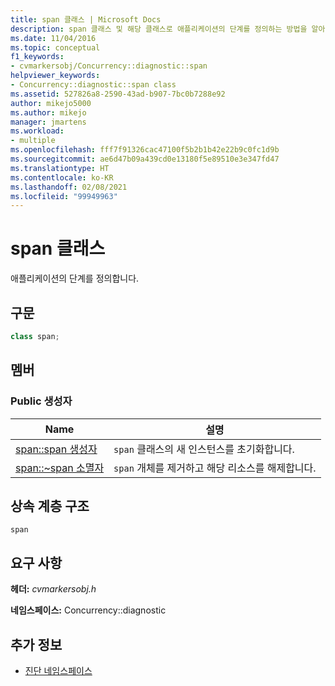 ```yaml
---
title: span 클래스 | Microsoft Docs
description: span 클래스 및 해당 클래스로 애플리케이션의 단계를 정의하는 방법을 알아봅니다. 또한 span 클래스 퍼블릭 생성자 및 상속 계층 구조에 관해 알아봅니다.
ms.date: 11/04/2016
ms.topic: conceptual
f1_keywords:
- cvmarkersobj/Concurrency::diagnostic::span
helpviewer_keywords:
- Concurrency::diagnostic::span class
ms.assetid: 527826a8-2590-43ad-b907-7bc0b7288e92
author: mikejo5000
ms.author: mikejo
manager: jmartens
ms.workload:
- multiple
ms.openlocfilehash: fff7f91326cac47100f5b2b1b42e22b9c0fc1d9b
ms.sourcegitcommit: ae6d47b09a439cd0e13180f5e89510e3e347fd47
ms.translationtype: HT
ms.contentlocale: ko-KR
ms.lasthandoff: 02/08/2021
ms.locfileid: "99949963"
---
```

# <a name="span-class"></a>span 클래스
애플리케이션의 단계를 정의합니다.

## <a name="syntax"></a>구문

```cpp
class span;
```

## <a name="members"></a>멤버

### <a name="public-constructors"></a>Public 생성자

|Name|설명|
|----------|-----------------|
|[span::span 생성자](../profiling/span-span-constructor.md)|`span` 클래스의 새 인스턴스를 초기화합니다.|
|[span::~span 소멸자](../profiling/span-tilde-span-destructor.md)|`span` 개체를 제거하고 해당 리소스를 해제합니다.|

## <a name="inheritance-hierarchy"></a>상속 계층 구조
 `span`

## <a name="requirements"></a>요구 사항
 **헤더:** *cvmarkersobj.h*

 **네임스페이스:** Concurrency::diagnostic

## <a name="see-also"></a>추가 정보
- [진단 네임스페이스](../profiling/diagnostic-namespace.md)